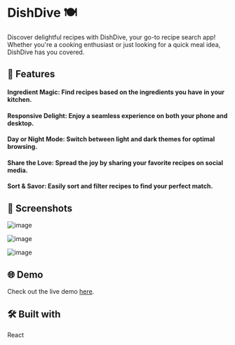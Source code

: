 # DishDive 🍽️
Discover delightful recipes with DishDive, your go-to recipe search app! Whether you're a cooking enthusiast or just looking for a quick meal idea, DishDive has you covered.

## 🚀 Features
#### Ingredient Magic: Find recipes based on the ingredients you have in your kitchen.
#### Responsive Delight: Enjoy a seamless experience on both your phone and desktop.
#### Day or Night Mode: Switch between light and dark themes for optimal browsing.
#### Share the Love: Spread the joy by sharing your favorite recipes on social media.
#### Sort & Savor: Easily sort and filter recipes to find your perfect match.

## 📸 Screenshots


![image](https://github.com/chingu-voyages/v46-tier2-team-15/assets/44945573/603d9c97-261e-4dae-b87b-e05156864926)

![image](https://github.com/chingu-voyages/v46-tier2-team-15/assets/44945573/75250564-c0af-4b68-a9a3-89501c9a0d60)

![image](https://github.com/chingu-voyages/v46-tier2-team-15/assets/44945573/05ae7b2b-02ba-44d7-ac1d-a686ff81d075)


## 🌐 Demo
Check out the live demo [here](https://dishdivev46tier2team15.netlify.app/).

## 🛠️ Built with
React
